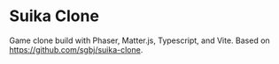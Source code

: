 # Suika Clone

Game clone build with Phaser, Matter.js, Typescript, and Vite. Based on https://github.com/sgbj/suika-clone.